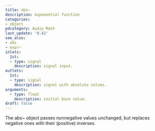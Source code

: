 ```yaml
---
title: abs~
description: exponential function
categories:
- object
pdcategory: Audio Math
last_update: '0.42'
see_also:
- abs
- expr~
inlets:
  1st:
  - type: signal
    description: signal input.
outlets:
  1st:
  - type: signal
    description: signal with absolute values.
arguments:
  - type: float 
    description: initial base value.
draft: false
---
```

The abs~ object passes nonnegative values unchanged, but replaces negative ones with their (positive) inverses.